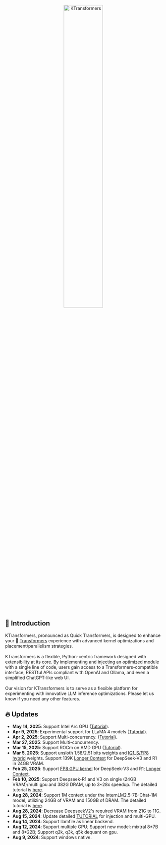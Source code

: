 <div align="center">
  <!-- <h1>KTransformers</h1> -->
  <p align="center">

<picture>
    <img alt="KTransformers" src="https://github.com/user-attachments/assets/d5a2492f-a415-4456-af99-4ab102f13f8b" width=50%>

</picture>

</p>

</div>

<h2 id="intro">🎉 Introduction</h2>
KTransformers, pronounced as Quick Transformers, is designed to enhance your 🤗 <a href="https://github.com/huggingface/transformers">Transformers</a> experience with advanced kernel optimizations and placement/parallelism strategies.
<br/><br/>
KTransformers is a flexible, Python-centric framework designed with extensibility at its core. 
By implementing and injecting an optimized module with a single line of code, users gain access to a Transformers-compatible
interface, RESTful APIs compliant with OpenAI and Ollama, and even a simplified ChatGPT-like web UI. 
<br/><br/>
Our vision for KTransformers is to serve as a flexible platform for experimenting with innovative LLM inference optimizations. Please let us know if you need any other features.

<h2 id="Updates">🔥 Updates</h2>

* **May 14, 2025**: Support Intel Arc GPU ([Tutorial](./en/xpu.md)).
* **Apr 9, 2025**: Experimental support for LLaMA 4 models ([Tutorial](./en/llama4.md)).
* **Apr 2, 2025**: Support Multi-concurrency. ([Tutorial](./en/balance-serve.md)).
* **Mar 27, 2025**: Support Multi-concurrency.
* **Mar 15, 2025**: Support ROCm on AMD GPU ([Tutorial](./en/ROCm.md)).
* **Mar 5, 2025**: Support unsloth 1.58/2.51 bits weights and [IQ1_S/FP8 hybrid](./en/fp8_kernel.md) weights. Support 139K [Longer Context](./en/DeepseekR1_V3_tutorial.md#v022-longer-context) for DeepSeek-V3 and R1 in 24GB VRAM.
* **Feb 25, 2025**: Support [FP8 GPU kernel](./en/fp8_kernel.md) for DeepSeek-V3 and R1; [Longer Context](./en/DeepseekR1_V3_tutorial.md#v022-longer-context).
* **Feb 10, 2025**: Support Deepseek-R1 and V3 on single (24GB VRAM)/multi gpu and 382G DRAM, up to 3~28x speedup. The detailed tutorial is [here](./en/DeepseekR1_V3_tutorial.md).
* **Aug 28, 2024**: Support 1M context under the InternLM2.5-7B-Chat-1M model, utilizing 24GB of VRAM and 150GB of DRAM. The detailed tutorial is [here](./en/long_context_tutorial.md).
* **Aug 28, 2024**: Decrease DeepseekV2's required VRAM from 21G to 11G.
* **Aug 15, 2024**: Update detailed [TUTORIAL](./en/injection_tutorial.md) for injection and multi-GPU.
* **Aug 14, 2024**: Support llamfile as linear backend.
* **Aug 12, 2024**: Support multiple GPU; Support new model: mixtral 8\*7B  and 8\*22B; Support q2k, q3k, q5k dequant on gpu.
* **Aug 9, 2024**: Support windows native.
